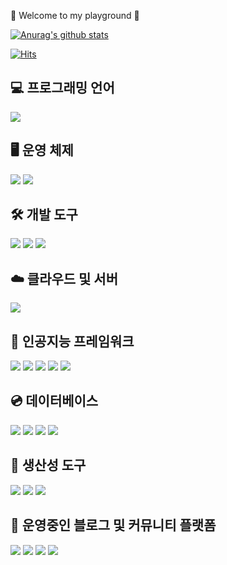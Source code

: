 <!-- left, center, right -->  
<div align="left">

🎡 Welcome to my playground 🎢
<!--
**hyunicecream/hyunicecream** is a ✨ _special_ ✨ repository because its `README.md` (this file) appears on your GitHub profile.

Here are some ideas to get you started:

- 🔭 I’m currently working on ...
- 🌱 I’m currently learning ...
- 👯 I’m looking to collaborate on ...
- 🤔 I’m looking for help with ...
- 💬 Ask me about ...
- 📫 How to reach me: ...
- 😄 Pronouns: ...
- ⚡ Fun fact: ...
-->
[![Anurag's github stats](https://github-readme-stats.vercel.app/api?username=hyunicecream&theme=calm&show_icons=true)](https://github.com/anuraghazra/github-readme-stats)

<!-- [![Top Langs](https://github-readme-stats.vercel.app/api/top-langs/?username=hyunicecream&layout=compact&theme=calm)](https://github.com/hyunicecream/github-readme-stats)

[![Readme Card](https://github-readme-stats.vercel.app/api/pin/?username=hyunicecream&repo=github-readme-stats&theme=calm)](https://github.com/hyunicecream/github-readme-stats) -->

[![Hits](https://hits.seeyoufarm.com/api/count/incr/badge.svg?url=https%3A%2F%2Fgithub.com%2Fhyunicecream&count_bg=%233D86C8&title_bg=%233D86C8&icon=github.svg&icon_color=%23FFFFFF&title=Visitor&edge_flat=false)](https://hits.seeyoufarm.com)

## 💻 프로그래밍 언어
<img src="https://img.shields.io/badge/Python-3766AB?style=flat&logo=Python&logoColor=white"/>

## 🖥️ 운영 체제
<img src="https://img.shields.io/badge/MACOS-2E3440?style=flat&logo=macos&logoColor=white"/>
<img src="https://img.shields.io/badge/Windows-0078D6?style=flat&logo=windows&logoColor=white"/>

## 🛠️ 개발 도구
<img src="https://img.shields.io/badge/Jupyter-F37626?style=flat&logo=jupyter&logoColor=white"/>
<img src="https://img.shields.io/badge/Visual_Studio_Code-007ACC?style=flat&logo=Visual_Studio_Code&logoColor=white"/>
<img src="https://img.shields.io/badge/Filezilla-BF0000?style=flat&logo=filezilla&logoColor=white"/>

## ☁️ 클라우드 및 서버
<img src="https://img.shields.io/badge/AWS-2E5C99?style=flat&logo=Amazon&logoColor=white"/>

## 🤖 인공지능 프레임워크
<img src="https://img.shields.io/badge/LangChain-1C3C3C?style=flat&logo=langchain&logoColor=white"/>
<img src="https://img.shields.io/badge/LM_Studio-9013FE?style=flat&logo=coreldraw&logoColor=white"/>
<img src="https://img.shields.io/badge/Keras-D00000?style=flat&logo=Keras&logoColor=white"/>
<img src="https://img.shields.io/badge/TensorFlow-FF6F00?style=flat&logo=TensorFlow&logoColor=white"/>
<img src="https://img.shields.io/badge/PyTorch-EE4C2C?style=flat&logo=PyTorch&logoColor=white"/>

## 💿 데이터베이스
<img src="https://img.shields.io/badge/Postgresql-4169E1?style=flat&logo=postgresql&logoColor=white"/>
<img src="https://img.shields.io/badge/Mysql-4479A1?style=flat&logo=mysql&logoColor=white"/>
<img src="https://img.shields.io/badge/Mongodb-47A248?style=flat&logo=mongodb&logoColor=white"/>
<img src="https://img.shields.io/badge/DBeaver-382923?style=flat&logo=dbeaver&logoColor=white"/>

## 🚀 생산성 도구
<img src="https://img.shields.io/badge/Obsidian-7C3AED?style=flat&logo=obsidian&logoColor=white"/>
<img src="https://img.shields.io/badge/Slack-4A154B?style=flat&logo=slack&logoColor=white"/>
<img src="https://img.shields.io/badge/Notion-000000?style=flat&logo=notion&logoColor=white"/>

## 📝 운영중인 블로그 및 커뮤니티 플랫폼
<img src="https://img.shields.io/badge/Tistory-eb572d?style=flat&logo=Tistory&logoColor=white"/>
<img src="https://img.shields.io/badge/Velog-20C997?style=flat&logo=Velog&logoColor=white"/>
<img src="https://img.shields.io/badge/Naver_Blog-03C75A?style=flat&logo=naver&logoColor=white"/>
<img src="https://img.shields.io/badge/Naver_Cafe-03C75A?style=flat&logo=naver&logoColor=white"/>

<!-- ![Top Langs](https://github-readme-stats.vercel.app/api/top-langs/?username=hyunicecream&layout=compact) -->

<!-- [![Hits](https://hits.seeyoufarm.com/api/count/incr/badge.svg?url=https%3A%2F%2Fgithub.com%2Fhyunicecream&count_bg=%236BE9AD&title_bg=%23DD81DB&icon=&icon_color=%23E7E7E7&title=hits&edge_flat=false)](https://hits.seeyoufarm.com) -->
<!-- [![Hits](https://hits.seeyoufarm.com/api/count/incr/badge.svg?url=https%3A%2F%2Fgithub.com%2Fhyunicecream&count_bg=%233D86C8&title_bg=%233D86C8&icon=github.svg&icon_color=%23000000&title=Visitor&edge_flat=false)](https://hits.seeyoufarm.com) -->

<!-- [![Hits](https://hits.seeyoufarm.com/api/count/incr/badge.svg?url=https%3A%2F%2Fgithub.com%2Fhyunicecream&count_bg=%233D86C8&title_bg=%233D86C8&icon=github.svg&icon_color=%23FFFFFF&title=Visitor&edge_flat=false)](https://hits.seeyoufarm.com) -->

<!-- [![Gmail Badge](https://img.shields.io/badge/Gmail-EA4335?style=flat-square&logo=Gmail&logoColor=white&link=mailto:hyunicecream31@gmail.com)](mailto:hyunicecream31@gmail.com) -->
<!-- <a href="https://velog.io/@hyunicecream" target="_blank"><img src="https://img.shields.io/badge/Velog-20c997?style=flat-square&logo=Vimeo&logoColor=white"/></a> -->
</div>
